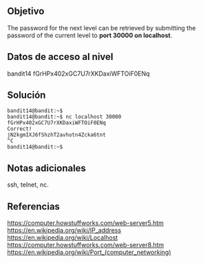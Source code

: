 ## Objetivo
The password for the next level can be retrieved by submitting the password of the current level to **port 30000 on localhost**.

## Datos de acceso al nivel
bandit14
fGrHPx402xGC7U7rXKDaxiWFTOiF0ENq

## Solución

```
bandit14@bandit:~$  
bandit14@bandit:~$ nc localhost 30000  
fGrHPx402xGC7U7rXKDaxiWFTOiF0ENq  
Correct!  
jN2kgmIXJ6fShzhT2avhotn4Zcka6tnt  
^C  
bandit14@bandit:~$
```

## Notas adicionales
ssh, telnet, nc.

## Referencias
https://computer.howstuffworks.com/web-server5.htm
https://en.wikipedia.org/wiki/IP_address
https://en.wikipedia.org/wiki/Localhost
https://computer.howstuffworks.com/web-server8.htm
https://en.wikipedia.org/wiki/Port_(computer_networking)